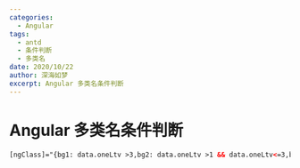 ```yaml
---
categories:
  - Angular
tags:
  - antd 
  - 条件判断
  - 多类名
date: 2020/10/22
author: 深海如梦
excerpt: Angular 多类名条件判断
---
```




# Angular 多类名条件判断

```html
[ngClass]="{bg1: data.oneLtv >3,bg2: data.oneLtv >1 && data.oneLtv<=3,bg3: data.oneLtv >0.5 && data.oneLtv <=1,bg4: data.oneLtv >0 && data.oneLtv <=0.5}"
```

